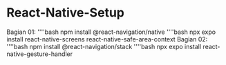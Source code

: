# React-Native-Setup
Bagian 01:
''''bash
npm install @react-navigation/native
''''bash
npx expo install react-native-screens react-native-safe-area-context
Bagian 02:
''''bash
npm install @react-navigation/stack
''''bash
npx expo install react-native-gesture-handler
